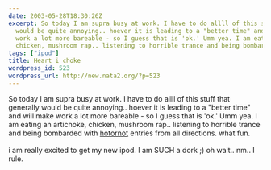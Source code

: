```yaml
---
date: 2003-05-28T18:30:26Z
excerpt: So today I am supra busy at work. I have to do allll of this stuff that generally
  would be quite annoying.. hoever it is leading to a "better time" and will make
  work a lot more bareable - so I guess that is 'ok.' Umm yea. I am eating an artichoke,
  chicken, mushroom rap.. listening to horrible trance and being bombarded with hotornot
tags: ["ipod"]
title: Heart i choke
wordpress_id: 523
wordpress_url: http://new.nata2.org/?p=523
---
```


So today I am supra busy at work. I have to do allll of this stuff that generally would be quite annoying.. hoever it is leading to a "better time" and will make work a lot more bareable - so I guess that is 'ok.' Umm yea. I am eating an artichoke, chicken, mushroom rap.. listening to horrible trance and being bombarded with <a href="http://www.hotornot.com/r/?eid=NUR8OLA&amp;key=PJT">hotornot</a> entries from all directions. what fun. <br/><br/>i am really excited to get my new ipod. I am SUCH a dork ;) oh wait.. nm.. I rule.
